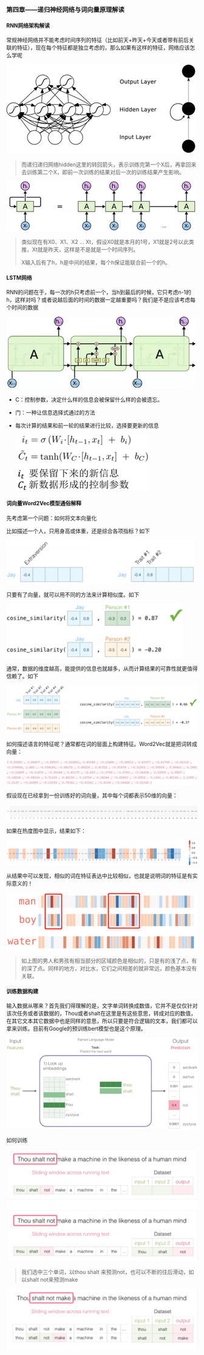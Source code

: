 ### 第四章——递归神经网络与词向量原理解读

#### RNN网络架构解读

常规神经网络并不能考虑时间序列的特征（比如前天+昨天+今天或者带有前后关联的特征），现在每个特征都是独立考虑的，那么如果有这样的特征，网络应该怎么学呢

![1609467376667](assets/1609467376667.png)

> 而递归递归网络hidden这里的转回箭头，表示训练完第一个X后，再拿回来去训练第二个X，即前一次训练的结果对后一次的训练结果产生影响。

![1609469515280](assets/1609469515280.png)

> 类似现在有X0、X1、X2 ... Xt，假设X0就是本月的1号，X1就是2号以此类推，Xt就是昨天，这样是不是就是一个时间序列。
>
> X输入后有了h，h是中间的结果，每个h保证能联合前一个的h。



#### LSTM网络

RNN的问题在于，每一次的h只考虑前一个，当h到最后的时候，它只考虑n-1的h，这样对吗？或者说越后面的时间的数据一定越重要吗？我们是不是应该考虑每个时间的数据

![1609470667941](assets/1609470667941.png)

- C：控制参数，决定什么样的信息会被保留什么样的会被遗忘。

- 门：一种让信息选择式通过的方法

- 每次计算的结果和前一轮的结果进行比较，选择要更新的信息

  ![1609470919296](assets/1609470919296.png)



#### 词向量Word2Vec模型通俗解释

先考虑第一个问题：如何将文本向量化

比如描述一个人，只用身高或体重，还是综合各项指标？如下

![1609473546489](assets/1609473546489.png)

只要有了向量，就可以用不同的方法来计算相似度。如下

![1609473880971](assets/1609473880971.png)

通常，数据的维度越高，能提供的信息也就越多，从而计算结果的可靠性就更值得信赖了。如下

![1609473996445](assets/1609473996445.png)

如何描述语言的特征呢？通常都在词的层面上构建特征。Word2Vec就是把词转成向量：

![1609474064534](assets/1609474064534.png)

假设现在已经拿到一份训练好的词向量，其中每个词都表示50维的向量：

![1609474157691](assets/1609474157691.png)

如果在热度图中显示，结果如下：

![1609474174914](assets/1609474174914.png)

从结果中可以发现，相似的词在特征表达中比较相似，也就是说明词的特征是有实际意义的！

![1609474327116](assets/1609474327116.png)

> 如上图的男人和男孩有相当部分的区域颜色是相似的，只是有的浅了点，有的深了点。同样的地方，对比水，它们之间相差的就非常远，颜色基本没有关联。



#### 训练数据构建

输入数据从哪来？首先我们得理解的是，文字单词转换成数值，它并不是仅仅针对该次任务或者该数据的，Thou或者shalt在这里是有这些意思，转成对应的数值，在其它文本其它数据中也是同样的意思，所以只要是符合逻辑的文本，我们都可以拿来训练。目前有Google的预训练bert模型也是这个原理。

![1609548160973](assets/1609548160973.png)

如何训练

![1609548501773](assets/1609548501773.png)

> 我们选中三个单词，以thou shalt 来预测not，也可以不断的往后滑动，如以shalt not来预测make

![1609548578713](assets/1609548578713.png)

